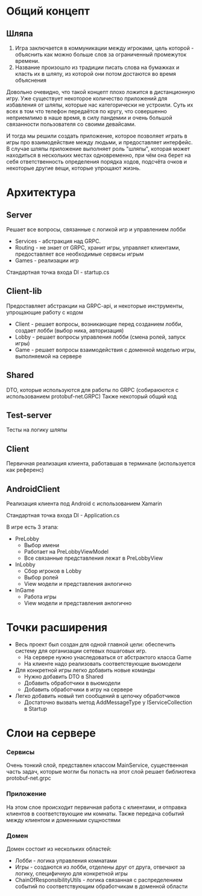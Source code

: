 ﻿# Общий концепт

## Шляпа

1. Игра заключается в коммуникации между игроками, цель которой - объяснить как можно больше слов за ограниченный
   промежуток времени.
2. Название произошло из традиции писать слова на бумажках и класть их в шляпу, из которой они потом достаются во время
   объяснения

Довольно очевидно, что такой концепт плохо ложится в дистанционную игру. Уже существует некоторое количество приложений
для избавления от шляпы, которые нас категорически не устроили. Суть их всех в том что телефон передаётся по кругу, что
совершенно неприемлимо в наше время, в силу пандемии и очень большой связанности пользователя со своими девайсами.

И тогда мы решили создать приложение, которое позволяет играть в игры про взаимодействие между людьми, и предоставляет
интерфейс. В случае шляпы приложение выполняет роль "шляпы", которая может находиться в нескольких местах одновременно,
при чём она берет на себя ответственность определения порядка ходов, подсчёта очков и некоторые другие вещи, которые
упрощают жизнь.

# Архитектура

## Server

Решает все вопросы, связанные с логикой игр и управлением лобби

* Services - абстракция над GRPC.
* Routing - не знает от GRPC, хранит игры, управляет клиентами, предоставляет все необходимые сервисы игрым
* Games - реализации игр

Стандартная точка входа DI - startup.cs

## Client-lib

Предоставляет абстракции на GRPC-api, и некоторые инструменты, упрощающие работу с кодом

* Client - решает вопросы, возникающие перед созданием лобби, создает лобби (выбор ника, авторизация)
* Lobby - решает вопросы управления лобби (смена ролей, запуск игры)
* Game - решает вопросы взаимодействия с доменной моделью игры, выполняемой на сервере

## Shared

DTO, которые используются для работы по GRPC (собираюются с использованием protobuf-net.GRPC)
Также некоторый общий код

## Test-server

Тесты на логику шляпы

## Client

Первичная реализация клиента, работавшая в терминале (используется как референс)

## AndroidClient

Реализация клиента под Android с использованием Xamarin

Стандартная точка входа DI - Application.cs

В игре есть 3 этапа:

* PreLobby
    * Выбор имени
    * Работает на PreLobbyViewModel
    * Все связанные представления лежат в PreLobbyView
* InLobby
    * Сбор игроков в Lobby
    * Выбор ролей
    * View модели и представления анлогично
* InGame
    * Работа игры
    * View модели и представления анлогично

# Точки расширения

* Весь проект был создан для одной главной цели: обеспечить систему для организации сетевых пошаговых игр.
    * На сервере нужно унаследоваться от абстрактого класса Game
    * На клиенте надо реализовать соответствующие вьюмодели
* Для конкретной игры легко добавить новые команды
    * Нужно добавить DTO в Shared
    * Добавить обработчики в вьюмодели
    * Добавить обработчики в игру на сервере
* Легко добавить новый тип сообщений в цепочку обработчиков
    * Достаточно вызвать метод AddMessageType у IServiceCollection в Startup

# Слои на сервере

### Сервисы

Очень тонкий слой, представлен классом MainService, существенная часть задач, которые могли бы попасть на этот слой
решает библиотека protobuf-net.grpc

### Приложение

На этом слое происходит первичная работа с клиентами, и отправка клиентов в соответствующие им комнаты. Также передача
событий между клиентом и доменными сущностями

### Домен

Домен состоит из нескольких областей:

* Лобби - логика управления комнатами
* Игры - создаются из лобби, отделены друг от друга, отвечают за логику, специфичную для конкретной игры
* ChainOfResponsibilityUtils - логика связанная с распределением событий по соответствующим обработчикам в доменной области